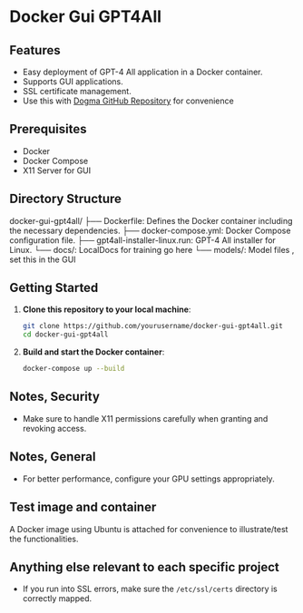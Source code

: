 # Docker Gui GPT4All

## Features

- Easy deployment of GPT-4 All application in a Docker container.
- Supports GUI applications.
- SSL certificate management.
- Use this with [Dogma GitHub Repository](https://github.com/williamblair333/dogma) for convenience

## Prerequisites

- Docker
- Docker Compose
- X11 Server for GUI

## Directory Structure

docker-gui-gpt4all/
├── Dockerfile: Defines the Docker container including the necessary dependencies.
├── docker-compose.yml: Docker Compose configuration file.
├── gpt4all-installer-linux.run: GPT-4 All installer for Linux.
└── docs/: LocalDocs for training go here
└── models/: Model files , set this in the GUI


## Getting Started

1. **Clone this repository to your local machine**:
    ```bash
    git clone https://github.com/yourusername/docker-gui-gpt4all.git
    cd docker-gui-gpt4all
    ```
2. **Build and start the Docker container**:
    ```bash
    docker-compose up --build
    ```

## Notes, Security

- Make sure to handle X11 permissions carefully when granting and revoking access.

## Notes, General

- For better performance, configure your GPU settings appropriately.

## Test image and container

A Docker image using Ubuntu is attached for convenience to illustrate/test the functionalities.

## Anything else relevant to each specific project

- If you run into SSL errors, make sure the `/etc/ssl/certs` directory is correctly mapped.
